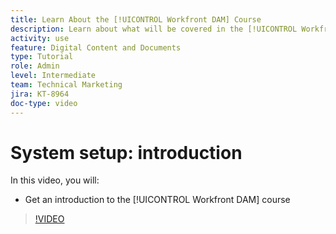 ```yaml
---
title: Learn About the [!UICONTROL Workfront DAM] Course
description: Learn about what will be covered in the [!UICONTROL Workfront DAM] Administrator, Part 1 System Setup course.
activity: use
feature: Digital Content and Documents
type: Tutorial
role: Admin
level: Intermediate
team: Technical Marketing
jira: KT-8964
doc-type: video
---
```

# System setup: introduction

In this video, you will:

* Get an introduction to the [!UICONTROL Workfront DAM] course

>[!VIDEO](https://video.tv.adobe.com/v/335227/?quality=12&learn=on)

<!-- Learn more graphic & links to documentation articles
* Accessing help for Workfront DAM
* Workfront DAM within Workfront
-->
